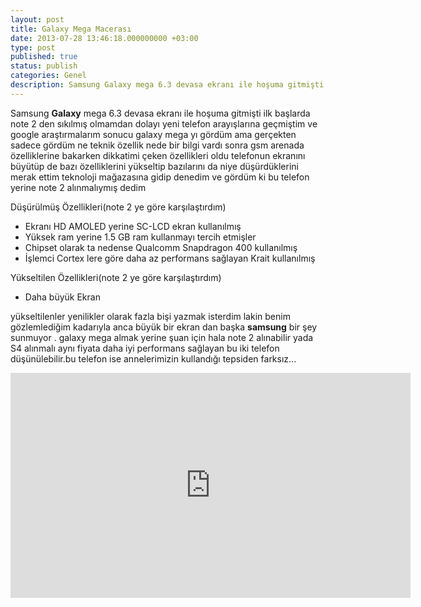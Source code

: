 ```yaml
---
layout: post
title: Galaxy Mega Macerası
date: 2013-07-28 13:46:18.000000000 +03:00
type: post
published: true
status: publish
categories: Genel
description: Samsung Galaxy mega 6.3 devasa ekranı ile hoşuma gitmişti ilk başlarda note 2 den sıkılmış olmamdan dolayı yeni telefon
---
```


Samsung **Galaxy** mega 6.3 devasa ekranı ile hoşuma gitmişti ilk başlarda note 2 den sıkılmış olmamdan dolayı yeni telefon arayışlarına geçmiştim ve google araştırmalarım sonucu galaxy mega yı gördüm ama gerçekten sadece gördüm ne teknik özellik nede bir bilgi vardı sonra gsm arenada özelliklerine bakarken dikkatimi çeken özellikleri oldu telefonun ekranını büyütüp de bazı özelliklerini yükseltip bazılarını da niye düşürdüklerini merak ettim teknoloji mağazasına gidip denedim ve gördüm ki bu telefon yerine note 2 alınmalıymış dedim

Düşürülmüş Özellikleri(note 2 ye göre karşılaştırdım)

*   Ekranı HD AMOLED yerine SC-LCD ekran kullanılmış
*   Yüksek ram yerine 1.5 GB ram kullanmayı tercih etmişler
*   Chipset olarak ta nedense Qualcomm Snapdragon 400 kullanılmış
*   İşlemci Cortex lere göre daha az performans sağlayan Krait kullanılmış

Yükseltilen Özellikleri(note 2 ye göre karşılaştırdım)

*   Daha büyük Ekran

yükseltilenler yenilikler olarak fazla bişi yazmak isterdim lakin benim gözlemlediğim kadarıyla anca büyük bir ekran dan başka **samsung** bir şey sunmuyor . galaxy mega almak yerine şuan için hala note 2 alınabilir yada S4 alınmalı aynı fiyata daha iyi performans sağlayan bu iki telefon düşünülebilir.bu telefon ise annelerimizin kullandığı tepsiden farksız...

<iframe width="640" height="360" src="https://www.youtube.com/embed/zb5Wp_i8oQo" frameborder="0" allowfullscreen></iframe>
